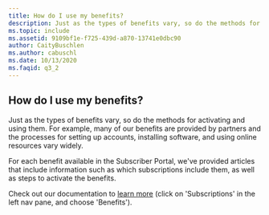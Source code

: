 ```yaml
---
title: How do I use my benefits?
description: Just as the types of benefits vary, so do the methods for activating and using them. For example, many of our benefits are provided by...
ms.topic: include
ms.assetid: 9109bf1e-f725-439d-a870-13741e0dbc90
author: CaityBuschlen
ms.author: cabuschl
ms.date: 10/13/2020
ms.faqid: q3_2
---
```


## How do I use my benefits?

Just as the types of benefits vary, so do the methods for activating and using them. For example, many of our benefits are provided by partners and the processes for setting up accounts, installing software, and using online resources vary widely.

For each benefit available in the Subscriber Portal, we've provided articles that include information such as which subscriptions include them, as well as steps to activate the benefits.

Check out our documentation to [learn more](https://docs.microsoft.com/visualstudio/subscriptions/whats-new-in-subscriptions) (click on 'Subscriptions' in the left nav pane, and choose 'Benefits').

 